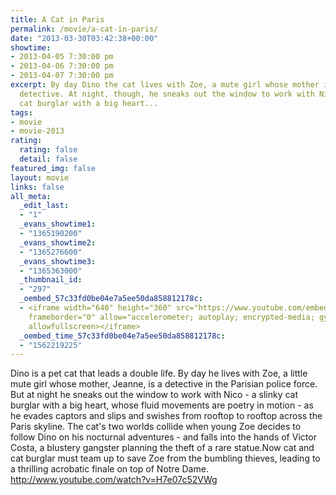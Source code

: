 ```yaml
---
title: A Cat in Paris
permalink: /movie/a-cat-in-paris/
date: "2013-03-30T03:42:38+00:00"
showtime:
- 2013-04-05 7:30:00 pm
- 2013-04-06 7:30:00 pm
- 2013-04-07 7:30:00 pm
excerpt: By day Dino the cat lives with Zoe, a mute girl whose mother is a Paris police
  detective. At night, though, he sneaks out the window to work with Nico - a slinky
  cat burglar with a big heart...
tags:
- movie
- movie-2013
rating:
  rating: false
  detail: false
featured_img: false
layout: movie
links: false
all_meta:
  _edit_last:
  - "1"
  _evans_showtime1:
  - "1365190200"
  _evans_showtime2:
  - "1365276600"
  _evans_showtime3:
  - "1365363000"
  _thumbnail_id:
  - "297"
  _oembed_57c33fd0be04e7a5ee50da858812178c:
  - <iframe width="640" height="360" src="https://www.youtube.com/embed/H7e07c52VWg?feature=oembed"
    frameborder="0" allow="accelerometer; autoplay; encrypted-media; gyroscope; picture-in-picture"
    allowfullscreen></iframe>
  _oembed_time_57c33fd0be04e7a5ee50da858812178c:
  - "1562219225"
---
```


Dino is a pet cat that leads a double life. By day he lives with Zoe, a little mute girl whose mother, Jeanne, is a detective in the Parisian police force. But at night he sneaks out the window to work with Nico - a slinky cat burglar with a big heart, whose fluid movements are poetry in motion - as he evades captors and slips and swishes from rooftop to rooftop across the Paris skyline. The cat's two worlds collide when young Zoe decides to follow Dino on his nocturnal adventures - and falls into the hands of Victor Costa, a blustery gangster planning the theft of a rare statue.Now cat and cat burglar must team up to save Zoe from the bumbling thieves, leading to a thrilling acrobatic finale on top of Notre Dame. http://www.youtube.com/watch?v=H7e07c52VWg